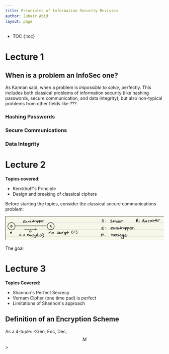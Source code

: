 ```yaml
---
title: Principles of Information Security Revision
author: Zubair Abid
layout: page
---
```


- TOC
{:toc}

# Lecture 1

## When is a problem an InfoSec one?

As Kannan said, when a problem is *impossible to solve*, perfectly. This includes both classical problems of information security (like hashing passwords, secure communication, and data integrity), but also non-typical problems from other fields like ???.

### Hashing Passwords

### Secure Communications

### Data Integrity


# Lecture 2

**Topics covered:**

- Kerckhoff's Principle
- Design and breaking of classical ciphers

Before starting the topics, consider the classical secure communications problem:

![Classical Secure Communications](./seccomms.png)

The goal 

# Lecture 3

**Topics Covered:**

- Shannon's Perfect Secrecy
- Vernam Cipher (one time pad) is perfect
- Limitations of Shannon's approach

## Definition of an Encryption Scheme

As a 4-tuple: <Gen, Enc, Dec, $$M$$>






